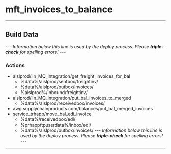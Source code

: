 # mft_invoices_to_balance
---

## Build Data
--- _Information below this line is used by the deploy process. Please **triple-check** for spelling errors!_ ---
### Actions
- aislprod/lin_MQ_integration/get_freight_invoices_for_bal
    - %data%/aislprod/sentbox/freightinv/
    - %data%/aislprod/outbox/invoices/    
    - %aislprod%/inbound/freightinv/
- aislprod/lin_MQ_integration/put_bal_invoices_to_merged
    - %data%/aislprod/receivedbox/invoices/
- awg.supplychainproducts.com/balances/put_bal_merged_invoices
- service_trhapp/move_bal_edi_invoice
    - %data%/receivedbox/edi/
    - %prhappftpuserdata%/inbox/edi/
    - %data%/aislprod/outbox/invoices/
--- _Information below this line is used by the deploy process. Please **triple-check** for spelling errors!_ ---
  
---
